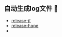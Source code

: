 ## 自动生成log文件 👋

- [release-jf](https://github.com/release-jf/release-jf)
- [release-hope](https://github.com/release-jf/release-hope)
- []()
